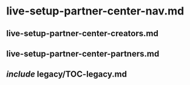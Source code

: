 # live-setup-partner-center-nav.md

## live-setup-partner-center-creators.md

## live-setup-partner-center-partners.md

## _include_ legacy/TOC-legacy.md

